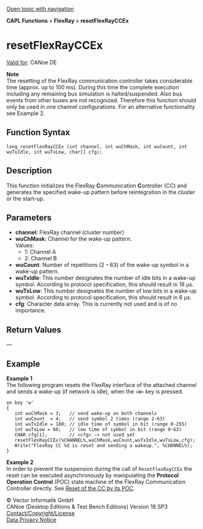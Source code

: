 [Open topic with navigation](../../../../../CANoeDEFamily.htm#Topics/CAPLFunctions/FlexRay/Functions/CAPLfunctionResetFlexrayCCEX.md)

**CAPL Functions** » **FlexRay** » **resetFlexRayCCEx**

# resetFlexRayCCEx

[Valid for](../../../Shared/FeatureAvailability.md): CANoe DE

**Note**  
The resetting of the FlexRay communication controller takes considerable time (approx. up to 100 ms). During this time the complete execution including any remaining bus simulation is halted/suspended. Also bus events from other buses are not recognized. Therefore this function should only be used in one channel configurations. For an alternative functionality see Example 2.

## Function Syntax

```plaintext
long resetFlexRayCCEx (int channel, int wuChMask, int wuCount, int wuTxIdle, int wuTxLow, char[] cfg);
```

## Description

This function initializes the FlexRay **C**ommunication **C**ontroller (CC) and generates the specified wake-up pattern before reintegration in the cluster or the start-up.

## Parameters

- **channel**: FlexRay channel (cluster number)
- **wuChMask**: Channel for the wake-up pattern.  
  Values:
  - 1: Channel A
  - 2: Channel B
- **wuCount**: Number of repetitions (2 – 63) of the wake-up symbol in a wake-up pattern.
- **wuTxIdle**: This number designates the number of idle bits in a wake-up symbol. According to protocol specification, this should result in 18 µs.
- **wuTxLow**: This number designates the number of low bits in a wake-up symbol. According to protocol specification, this should result in 6 µs.
- **cfg**: Character data array. This is currently not used and is of no importance.

## Return Values

—

## Example

**Example 1**  
The following program resets the FlexRay interface of the attached channel and sends a wake-up (if network is idle), when the `<W>` key is pressed.

```plaintext
on key 'w'
{
   int wuChMask = 3;   // send wake-up on both channels
   int wuCount  = 4;   // send symbol 2 times (range 2-63)
   int wuTxIdle = 180; // idle time of symbol in bit (range 0-255)
   int wuTxLow = 60;   // low time of symbol in bit (range 0-63)
   CHAR cfg[1];        // <cfg> -> not used yet
   resetFlexRayCCEx(%CHANNEL%,wuChMask,wuCount,wuTxIdle,wuTxLow,cfg);
   Write("FlexRay CC %d is reset and sending a wakeup.", %CHANNEL%);
}
```

**Example 2**  
In order to prevent the suspension during the call of `ResetFlexRayCCEx` the reset can be executed asynchronously by manipulating the **Protocol Operation Control** (POC) state machine of the FlexRay Communication Controller directly. See [Reset of the CC by its POC](../../../CANoeCANalyzer/FlexRay/CAPL_Functions/FlexRay_CAPL_Reset_FlexRay-CC_by_POC.md).

© Vector Informatik GmbH  
CANoe (Desktop Editions & Test Bench Editions) Version 18 SP3  
[Contact/Copyright/License](../../../Shared/ContactCopyrightLicense.md)  
[Data Privacy Notice](https://www.vector.com/int/en/company/get-info/privacy-policy/)